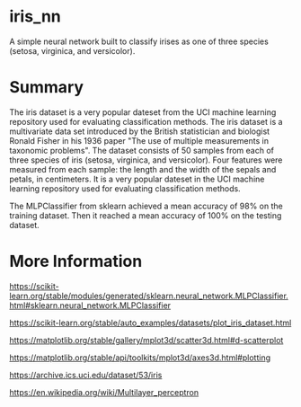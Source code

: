 # iris_nn
A simple neural network built to classify irises as one of three species (setosa, virginica, and versicolor).

# Summary

The iris dataset is a very popular dateset from the UCI machine learning repository used for evaluating classification methods.
The iris dataset is a multivariate data set introduced by the British statistician and biologist Ronald Fisher in his 1936 paper "The use of multiple measurements in taxonomic problems". The dataset consists of 50 samples from each of three species of iris (setosa, virginica, and versicolor). Four features were measured from each sample: the length and the width of the sepals and petals, in centimeters. It is a very popular dateset in the UCI machine learning repository used for evaluating classification methods.

The MLPClassifier from sklearn achieved a mean accuracy of 98% on the training dataset. Then it reached a mean accuracy of 100% on the testing dataset. 


# More Information

https://scikit-learn.org/stable/modules/generated/sklearn.neural_network.MLPClassifier.html#sklearn.neural_network.MLPClassifier

https://scikit-learn.org/stable/auto_examples/datasets/plot_iris_dataset.html

https://matplotlib.org/stable/gallery/mplot3d/scatter3d.html#d-scatterplot

https://matplotlib.org/stable/api/toolkits/mplot3d/axes3d.html#plotting

https://archive.ics.uci.edu/dataset/53/iris

https://en.wikipedia.org/wiki/Multilayer_perceptron

